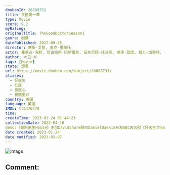 ```yaml
---
doubanId: 26888731
title: 良医第一季
type: Movie
score: 9.2
myRating: 
originalTitle: TheGoodDoctorSeason1
genre: 剧情
datePublished: 2017-09-25
director: 赛斯·戈登, 麦克·里斯托
actor: 弗莱迪·海默, 尼古拉斯·冈萨雷斯, 安东尼娅·托马斯, 卓库·莫度, 碧儿·加勒特, 希尔·哈勃, 富田谭玲, 理查德·希夫, 格雷厄姆·维奇尔, 伊蕾娜·肯, 贾西卡·妮可, 迪伦·金威尔, 佩奇·斯巴勒, 奥莉维亚·斯提尔·法奥康纳, 玛莎·托马森, 布里特·洛德, 李威尹, 克里斯蒂娜·张, undefined, 基奥尼·雷贝罗, 凯西·罗尔, 尼米特·坎吉, 蒂姆·佩雷斯, 伊丽莎白·辛克勒, 艾米丽·辛克勒, 曼尼·贾希尼托, 萨拉·韦斯格拉斯
author: 大卫·肖
tags: [Movie]
state: 想看
url: https://movie.douban.com/subject/26888731/
aliases:
  - 好医生
  - 仁医
  - 良医心
  - 良医墨非
country: 美国
language: 英语
IMDb: tt6470478
time: 
createTime: 2023-01-24 01:44:23
collectionDate: 2022-04-10
desc:《豪斯医生House》主创DavidShore联同DanielDaeKim开发ABC医务剧《好医生TheGoodDoctor》，根据韩剧所改篇的《好医生》由DavidShore编剧，讲...
date created: 2023-01-24
date modified: 2023-03-07
---
```


![image](p2496064819.jpg)

Comment:
---
